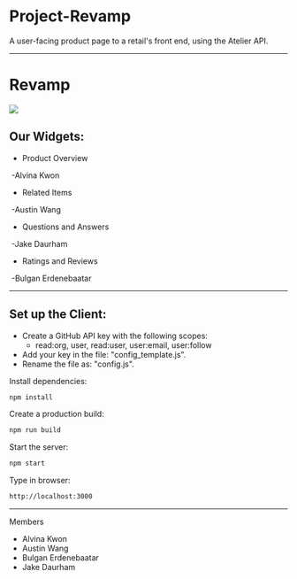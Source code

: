 # Project-Revamp
A user-facing product page to a retail's front end, using the Atelier API.

---
# Revamp
![](https://media.giphy.com/media/v539ZAsX5oaSayLCyd/giphy.gif)

## Our Widgets:
- Product Overview

![]()
-Alvina Kwon

- Related Items

![]()
-Austin Wang
- Questions and Answers

![]()
-Jake Daurham
- Ratings and Reviews

![]()
-Bulgan Erdenebaatar

---
## Set up the Client:

- Create a GitHub API key with the following scopes:
  - read:org, user, read:user, user:email, user:follow
- Add your key in the file: "config_template.js".
- Rename the file as: "config.js".

Install dependencies:
```sh
npm install
```

Create a production build:
```sh
npm run build
```

Start the server:
```sh
npm start
```

Type in browser:
```sh
http://localhost:3000
```
---

Members
- Alvina Kwon
- Austin Wang
- Bulgan Erdenebaatar
- Jake Daurham
